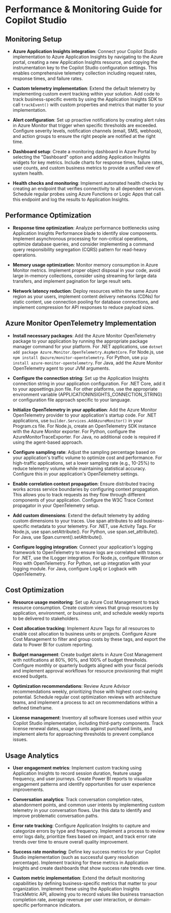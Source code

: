 # Performance & Monitoring Guide for Copilot Studio

## Monitoring Setup

- **Azure Application Insights integration**: Connect your Copilot Studio implementation to Azure Application Insights by navigating to the Azure portal, creating a new Application Insights resource, and copying the instrumentation key to the Copilot Studio configuration settings. This enables comprehensive telemetry collection including request rates, response times, and failure rates.

- **Custom telemetry implementation**: Extend the default telemetry by implementing custom event tracking within your solution. Add code to track business-specific events by using the Application Insights SDK to call `trackEvent()` with custom properties and metrics that matter to your implementation.

- **Alert configuration**: Set up proactive notifications by creating alert rules in Azure Monitor that trigger when specific thresholds are exceeded. Configure severity levels, notification channels (email, SMS, webhook), and action groups to ensure the right people are notified at the right time.

- **Dashboard setup**: Create a monitoring dashboard in Azure Portal by selecting the "Dashboard" option and adding Application Insights widgets for key metrics. Include charts for response times, failure rates, user counts, and custom business metrics to provide a unified view of system health.

- **Health checks and monitoring**: Implement automated health checks by creating an endpoint that verifies connectivity to all dependent services. Schedule regular probes using Azure Functions or Logic Apps that call this endpoint and log the results to Application Insights.

## Performance Optimization

- **Response time optimization**: Analyze performance bottlenecks using Application Insights Performance blade to identify slow components. Implement asynchronous processing for non-critical operations, optimize database queries, and consider implementing a command query responsibility segregation (CQRS) pattern for read-heavy operations.

- **Memory usage optimization**: Monitor memory consumption in Azure Monitor metrics. Implement proper object disposal in your code, avoid large in-memory collections, consider using streaming for large data transfers, and implement pagination for large result sets.

- **Network latency reduction**: Deploy resources within the same Azure region as your users, implement content delivery networks (CDNs) for static content, use connection pooling for database connections, and implement compression for API responses to reduce payload sizes.

## Azure Monitor OpenTelemetry Implementation

- **Install necessary packages**: Add the Azure Monitor OpenTelemetry package to your application by running the appropriate package manager command for your platform. For .NET applications, use `dotnet add package Azure.Monitor.OpenTelemetry.AspNetCore`. For Node.js, use `npm install @azure/monitor-opentelemetry`. For Python, use `pip install azure-monitor-opentelemetry`. For Java, add the Azure Monitor OpenTelemetry agent to your JVM arguments.

- **Configure the connection string**: Set up the Application Insights connection string in your application configuration. For .NET Core, add it to your appsettings.json file. For other platforms, use the appropriate environment variable (APPLICATIONINSIGHTS_CONNECTION_STRING) or configuration file approach specific to your language.

- **Initialize OpenTelemetry in your application**: Add the Azure Monitor OpenTelemetry provider to your application's startup code. For .NET applications, use `builder.Services.AddAzureMonitor()` in your Program.cs file. For Node.js, create an OpenTelemetry SDK instance with the Azure Monitor exporter. For Python, configure the AzureMonitorTraceExporter. For Java, no additional code is required if using the agent-based approach.

- **Configure sampling rate**: Adjust the sampling percentage based on your application's traffic volume to optimize cost and performance. For high-traffic applications, set a lower sampling rate (e.g., 10-25%) to reduce telemetry volume while maintaining statistical accuracy. Configure this in your application's OpenTelemetry settings.

- **Enable correlation context propagation**: Ensure distributed tracing works across service boundaries by configuring context propagation. This allows you to track requests as they flow through different components of your application. Configure the W3C Trace Context propagator in your OpenTelemetry setup.

- **Add custom dimensions**: Extend the default telemetry by adding custom dimensions to your traces. Use span attributes to add business-specific metadata to your telemetry. For .NET, use Activity Tags. For Node.js, use span.setAttribute(). For Python, use span.set_attribute(). For Java, use Span.current().setAttribute().

- **Configure logging integration**: Connect your application's logging framework to OpenTelemetry to ensure logs are correlated with traces. For .NET, use the ILogger integration. For Node.js, configure Winston or Pino with OpenTelemetry. For Python, set up integration with your logging module. For Java, configure Log4j or Logback with OpenTelemetry.





## Cost Optimization

- **Resource usage monitoring**: Set up Azure Cost Management to track resource consumption. Create custom views that group resources by application, environment, or business unit, and schedule weekly reports to be delivered to stakeholders.

- **Cost allocation tracking**: Implement Azure Tags for all resources to enable cost allocation to business units or projects. Configure Azure Cost Management to filter and group costs by these tags, and export the data to Power BI for custom reporting.

- **Budget management**: Create budget alerts in Azure Cost Management with notifications at 80%, 90%, and 100% of budget thresholds. Configure monthly or quarterly budgets aligned with your fiscal periods and implement approval workflows for resource provisioning that might exceed budgets.

- **Optimization recommendations**: Review Azure Advisor recommendations weekly, prioritizing those with highest cost-saving potential. Schedule regular cost optimization reviews with architecture teams, and implement a process to act on recommendations within a defined timeframe.

- **License management**: Inventory all software licenses used within your Copilot Studio implementation, including third-party components. Track license renewal dates, usage counts against purchased limits, and implement alerts for approaching thresholds to prevent compliance issues.

## Usage Analytics

- **User engagement metrics**: Implement custom tracking using Application Insights to record session duration, feature usage frequency, and user journeys. Create Power BI reports to visualize engagement patterns and identify opportunities for user experience improvements.

- **Conversation analytics**: Track conversation completion rates, abandonment points, and common user intents by implementing custom telemetry in your conversation flows. Use this data to identify and improve problematic conversation paths.

- **Error rate tracking**: Configure Application Insights to capture and categorize errors by type and frequency. Implement a process to review error logs daily, prioritize fixes based on impact, and track error rate trends over time to ensure overall quality improvement.

- **Success rate monitoring**: Define key success metrics for your Copilot Studio implementation (such as successful query resolution percentage). Implement tracking for these metrics in Application Insights and create dashboards that show success rate trends over time.

- **Custom metric implementation**: Extend the default monitoring capabilities by defining business-specific metrics that matter to your organization. Implement these using the Application Insights TrackMetric API, allowing you to record values like business transaction completion rate, average revenue per user interaction, or domain-specific performance indicators.